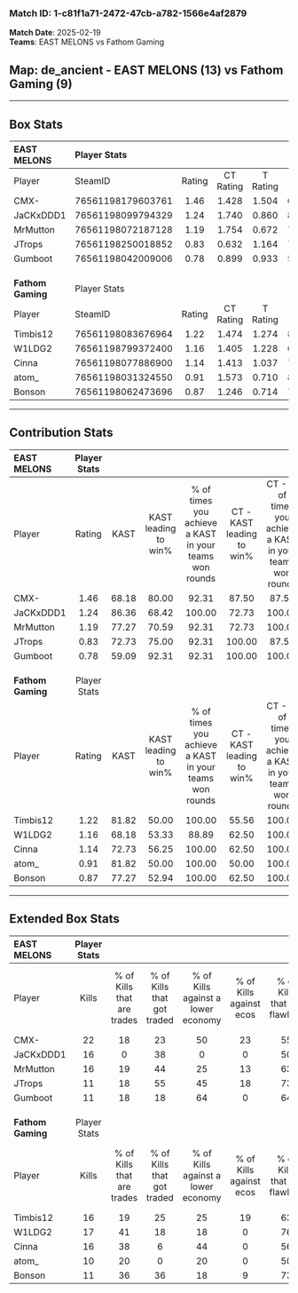 ### Match ID: 1-c81f1a71-2472-47cb-a782-1566e4af2879  
**Match Date**: 2025-02-19  
**Teams**: EAST MELONS vs Fathom Gaming  

## **Map**: de_ancient - EAST MELONS (13) vs Fathom Gaming (9)  
---  

## Box Stats  

| **EAST MELONS**   | Player Stats      |        |           |          |       |       |       |         |        |      |     |
| :- | :- | :-: | :-: | :-: | :-: | :-: | :-: | :-: | :-: | :-: | :-: |
| Player            | SteamID           | Rating | CT Rating | T Rating | KAST  |  ADR  | Kills | Assists | Deaths | K/D  | HS% |
| CMX-              | 76561198179603761 |  1.46  |   1.428   |  1.504   | 68.18 | 105.2 |  22   |    3    |   13   | 1.69 | 45  |
| JaCKxDDD1         | 76561198099794329 |  1.24  |   1.740   |  0.860   | 86.36 | 80.8  |  16   |    6    |   15   | 1.07 | 62  |
| MrMutton          | 76561198072187128 |  1.19  |   1.754   |  0.672   | 77.27 | 78.3  |  16   |    5    |   14   | 1.14 | 62  |
| JTrops            | 76561198250018852 |  0.83  |   0.632   |  1.164   | 72.73 | 51.9  |  11   |    5    |   16   | 0.69 | 45  |
| Gumboot           | 76561198042009006 |  0.78  |   0.899   |  0.933   | 59.09 | 49.3  |  11   |    3    |   13   | 0.85 | 45  |
|                   |                   |        |           |          |       |       |       |         |        |      |     |
|                   |                   |        |           |          |       |       |       |         |        |      |     |
|                   |                   |        |           |          |       |       |       |         |        |      |     |
| **Fathom Gaming** | Player Stats      |        |           |          |       |       |       |         |        |      |     |
| Player            | SteamID           | Rating | CT Rating | T Rating | KAST  |  ADR  | Kills | Assists | Deaths | K/D  | HS% |
| Timbis12          | 76561198083676964 |  1.22  |   1.474   |  1.274   | 81.82 | 90.0  |  16   |    7    |   16   | 1.00 | 68  |
| W1LDG2            | 76561198799372400 |  1.16  |   1.405   |  1.228   | 68.18 | 89.2  |  17   |    3    |   15   | 1.13 | 64  |
| Cinna             | 76561198077886900 |  1.14  |   1.413   |  1.037   | 72.73 | 70.7  |  16   |    6    |   14   | 1.14 | 37  |
| atom_             | 76561198031324550 |  0.91  |   1.573   |  0.710   | 81.82 | 71.7  |  10   |   10    |   17   | 0.59 | 40  |
| Bonson            | 76561198062473696 |  0.87  |   1.246   |  0.714   | 77.27 | 47.0  |  11   |    6    |   15   | 0.73 | 63  |
---  

## Contribution Stats  

| **EAST MELONS**   | Player Stats |       |                      |                                                        |                           |                                                             |                          |                                                            |
| :- | :-: | :-: | :-: | :-: | :-: | :-: | :-: | :-: |
| Player            |    Rating    | KAST  | KAST leading to win% | % of times you achieve a KAST in your teams won rounds | CT - KAST leading to win% | CT - % of times you achieve a KAST in your teams won rounds | T - KAST leading to win% | T - % of times you achieve a KAST in your teams won rounds |
| CMX-              |     1.46     | 68.18 |        80.00         |                         92.31                          |           87.50           |                            87.50                            |          71.43           |                           100.00                           |
| JaCKxDDD1         |     1.24     | 86.36 |        68.42         |                         100.00                         |           72.73           |                           100.00                            |          62.50           |                           100.00                           |
| MrMutton          |     1.19     | 77.27 |        70.59         |                         92.31                          |           72.73           |                           100.00                            |          66.67           |                           80.00                            |
| JTrops            |     0.83     | 72.73 |        75.00         |                         92.31                          |          100.00           |                            87.50                            |          55.56           |                           100.00                           |
| Gumboot           |     0.78     | 59.09 |        92.31         |                         92.31                          |          100.00           |                           100.00                            |          80.00           |                           80.00                            |
|                   |              |       |                      |                                                        |                           |                                                             |                          |                                                            |
|                   |              |       |                      |                                                        |                           |                                                             |                          |                                                            |
|                   |              |       |                      |                                                        |                           |                                                             |                          |                                                            |
| **Fathom Gaming** | Player Stats |       |                      |                                                        |                           |                                                             |                          |                                                            |
| Player            |    Rating    | KAST  | KAST leading to win% | % of times you achieve a KAST in your teams won rounds | CT - KAST leading to win% | CT - % of times you achieve a KAST in your teams won rounds | T - KAST leading to win% | T - % of times you achieve a KAST in your teams won rounds |
| Timbis12          |     1.22     | 81.82 |        50.00         |                         100.00                         |           55.56           |                           100.00                            |          44.44           |                           100.00                           |
| W1LDG2            |     1.16     | 68.18 |        53.33         |                         88.89                          |           62.50           |                           100.00                            |          42.86           |                           75.00                            |
| Cinna             |     1.14     | 72.73 |        56.25         |                         100.00                         |           62.50           |                           100.00                            |          50.00           |                           100.00                           |
| atom_             |     0.91     | 81.82 |        50.00         |                         100.00                         |           50.00           |                           100.00                            |          50.00           |                           100.00                           |
| Bonson            |     0.87     | 77.27 |        52.94         |                         100.00                         |           62.50           |                           100.00                            |          44.44           |                           100.00                           |
---  

## Extended Box Stats  

| **EAST MELONS**   | Player Stats |                            |                            |                                    |                         |                              |                                 |        |                             |                                     |                          |                               |                            |
| :- | :-: | :-: | :-: | :-: | :-: | :-: | :-: | :-: | :-: | :-: | :-: | :-: | :-: |
| Player            |    Kills     | % of Kills that are trades | % of Kills that got traded | % of Kills against a lower economy | % of Kills against ecos | % of Kills that are flawless | % of Kills that are close duels | Deaths | % of Deaths that get traded | % of Deaths against a lower economy | % of Deaths against ecos | % of Deaths that are flawless | % of Deaths that are close |
| CMX-              |      22      |             18             |             23             |                 50                 |           23            |              55              |                0                |   13   |              0              |                 23                  |            0             |              46               |             15             |
| JaCKxDDD1         |      16      |             0              |             38             |                 0                  |            0            |              50              |               13                |   15   |             27              |                 33                  |            7             |              67               |             0              |
| MrMutton          |      16      |             19             |             44             |                 25                 |           13            |              63              |                0                |   14   |             21              |                 29                  |            0             |              50               |             7              |
| JTrops            |      11      |             18             |             55             |                 45                 |           18            |              73              |                0                |   16   |             19              |                 19                  |            6             |              94               |             0              |
| Gumboot           |      11      |             18             |             18             |                 64                 |            0            |              64              |                0                |   13   |             15              |                 23                  |            0             |              69               |             0              |
|                   |              |                            |                            |                                    |                         |                              |                                 |        |                             |                                     |                          |                               |                            |
|                   |              |                            |                            |                                    |                         |                              |                                 |        |                             |                                     |                          |                               |                            |
|                   |              |                            |                            |                                    |                         |                              |                                 |        |                             |                                     |                          |                               |                            |
| **Fathom Gaming** | Player Stats |                            |                            |                                    |                         |                              |                                 |        |                             |                                     |                          |                               |                            |
| Player            |    Kills     | % of Kills that are trades | % of Kills that got traded | % of Kills against a lower economy | % of Kills against ecos | % of Kills that are flawless | % of Kills that are close duels | Deaths | % of Deaths that get traded | % of Deaths against a lower economy | % of Deaths against ecos | % of Deaths that are flawless | % of Deaths that are close |
| Timbis12          |      16      |             19             |             25             |                 25                 |           19            |              63              |                6                |   16   |             38              |                 25                  |            6             |              50               |             0              |
| W1LDG2            |      17      |             41             |             18             |                 18                 |            0            |              76              |                0                |   15   |             40              |                 27                  |            7             |              33               |             0              |
| Cinna             |      16      |             38             |             6              |                 44                 |            0            |              56              |               13                |   14   |             21              |                 29                  |            7             |              57               |             14             |
| atom_             |      10      |             20             |             0              |                 20                 |            0            |              50              |                0                |   17   |             41              |                 29                  |            6             |              65               |             0              |
| Bonson            |      11      |             36             |             36             |                 18                 |            9            |              73              |                0                |   15   |             27              |                 33                  |            13            |              87               |             0              |
